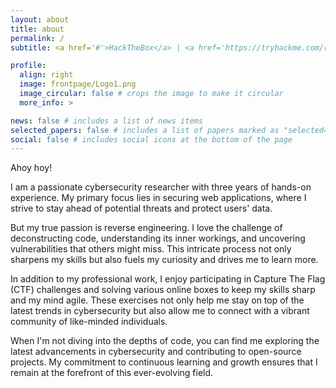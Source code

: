 ```yaml
---
layout: about
title: about
permalink: /
subtitle: <a href='#'>HackTheBox</a> | <a href='https://tryhackme.com/r/p/BiscottiDiskette'>TryHackMe</a> | <a href='#'>HackerOne</a> | <a href='#'>BugCrowd</a>

profile:
  align: right
  image: frontpage/Logo1.png
  image_circular: false # crops the image to make it circular
  more_info: >

news: false # includes a list of news items
selected_papers: false # includes a list of papers marked as "selected={true}"
social: false # includes social icons at the bottom of the page
---
```


Ahoy hoy! 

I am a passionate cybersecurity researcher with three years of hands-on experience. My primary focus lies in securing web applications, where I strive to stay ahead of potential threats and protect users' data.

But my true passion is reverse engineering. I love the challenge of deconstructing code, understanding its inner workings, and uncovering vulnerabilities that others might miss. This intricate process not only sharpens my skills but also fuels my curiosity and drives me to learn more.

In addition to my professional work, I enjoy participating in Capture The Flag (CTF) challenges and solving various online boxes to keep my skills sharp and my mind agile. These exercises not only help me stay on top of the latest trends in cybersecurity but also allow me to connect with a vibrant community of like-minded individuals.

When I'm not diving into the depths of code, you can find me exploring the latest advancements in cybersecurity and contributing to open-source projects. My commitment to continuous learning and growth ensures that I remain at the forefront of this ever-evolving field.
